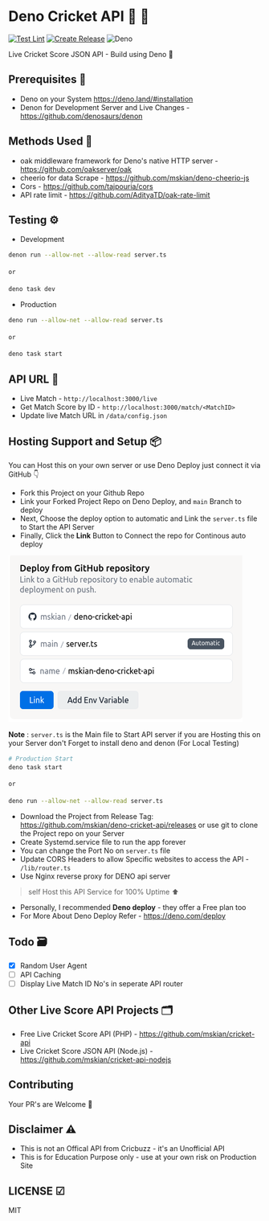 # Deno Cricket API 🦕 🏏

[![Test Lint](https://github.com/mskian/deno-cricket-api/actions/workflows/test.yml/badge.svg)](https://github.com/mskian/deno-cricket-api/actions/workflows/test.yml)
[![Create Release](https://github.com/mskian/deno-cricket-api/actions/workflows/release.yml/badge.svg)](https://github.com/mskian/deno-cricket-api/actions/workflows/release.yml)
![Deno](https://img.shields.io/badge/Deno-464647?style=for-the-badge&logo=deno&logoColor=white)

Live Cricket Score JSON API - Build using Deno 🦕

## Prerequisites 📕

- Deno on your System <https://deno.land/#installation>
- Denon for Development Server and Live Changes -
  <https://github.com/denosaurs/denon>

## Methods Used 🔧

- oak middleware framework for Deno's native HTTP server -
  <https://github.com/oakserver/oak>
- cheerio for data Scrape - <https://github.com/mskian/deno-cheerio-js>
- Cors - <https://github.com/tajpouria/cors>
- API rate limit - <https://github.com/AdityaTD/oak-rate-limit>

## Testing ⚙

- Development

```sh
denon run --allow-net --allow-read server.ts

or

deno task dev
```

- Production

```sh
deno run --allow-net --allow-read server.ts

or

deno task start
```

## API URL 🔵

- Live Match - `http://localhost:3000/live`
- Get Match Score by ID - `http://localhost:3000/match/<MatchID>`
- Update live Match URL in `/data/config.json`

## Hosting Support and Setup 📦

You can Host this on your own server or use Deno Deploy just connect it via
GitHub 👇

- Fork this Project on your Github Repo
- Link your Forked Project Repo on Deno Deploy, and `main` Branch to deploy
- Next, Choose the deploy option to automatic and Link the `server.ts` file to
  Start the API Server
- Finally, Click the **Link** Button to Connect the repo for Continous auto
  deploy

![Deno Deploy](./images/deno-deploy.png)

**Note** : `server.ts` is the Main file to Start API server if you are Hosting
this on your Server don't Forget to install deno and denon (For Local Testing)

```sh
# Production Start
deno task start

or

deno run --allow-net --allow-read server.ts
```

- Download the Project from Release Tag:
  <https://github.com/mskian/deno-cricket-api/releases> or use git to clone the
  Project repo on your Server
- Create Systemd.service file to run the app forever
- You can change the Port No on `server.ts` file
- Update CORS Headers to allow Specific websites to access the API -
  `/lib/router.ts`
- Use Nginx reverse proxy for DENO api server

> self Host this API Service for 100% Uptime ⬆

- Personally, I recommended **Deno deploy** - they offer a Free plan too
- For More About Deno Deploy Refer - <https://deno.com/deploy>

## Todo 🗃

- [x] Random User Agent
- [ ] API Caching
- [ ] Display Live Match ID No's in seperate API router

## Other Live Score API Projects 🗂

- Free Live Cricket Score API (PHP) - <https://github.com/mskian/cricket-api>
- Live Cricket Score JSON API (Node.js) -
  <https://github.com/mskian/cricket-api-nodejs>

## Contributing

Your PR's are Welcome 💚

## Disclaimer ⚠

- This is not an Offical API from Cricbuzz - it's an Unofficial API
- This is for Education Purpose only - use at your own risk on Production Site

## LICENSE ☑

MIT
